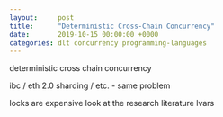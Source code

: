 ```yaml
---
layout:     post
title:      "Deterministic Cross-Chain Concurrency"
date:       2019-10-15 00:00:00 +0000
categories: dlt concurrency programming-languages
---
```


deterministic cross chain concurrency

ibc / eth 2.0 sharding / etc. - same problem

locks are expensive
look at the research literature
lvars
